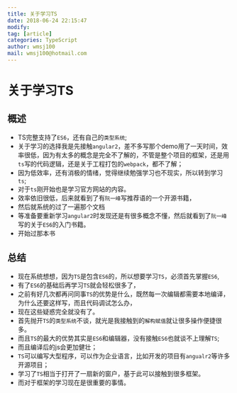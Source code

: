 ```yaml
---
title: 关于学习TS 
date: 2018-06-24 22:15:47	
modify: 
tag: [article]
categories: TypeScript 
author: wmsj100
mail: wmsj100@hotmail.com
---
```


# 关于学习TS

## 概述
- TS完整支持了`ES6`，还有自己的`类型系统`;
- 关于学习的选择我是先接触`angular2`，差不多写那个demo用了一天时间，效率很低，因为有太多的概念是完全不了解的，不管是整个项目的框架，还是用`ts`写的代码逻辑，还是关于工程打包的`webpack`，都不了解；
- 因为低效率，还有消极的情绪，觉得继续勉强学习也不现实，所以转到学习`ts`;
- 对于`ts`刚开始也是学习官方网站的内容。
- 效率依旧很低，后来就看到了有`阮一峰`写推荐语的一个开源书籍，
- 然后就系统的过了一遍那个文档
- 等准备要重新学习`angular2`时发现还是有很多概念不懂，然后就看到了`阮一峰`写的关于`ES6`的入门书籍。
- 开始过那本书

## 总结
- 现在系统想想，因为`TS`是包含`ES6`的，所以想要学习`TS`，必须首先掌握`ES6`,
- 有了`ES6`的基础后再学习`TS`就会轻松很多了，
- 之前有好几次都再问同事`TS`的优势是什么，既然每一次编辑都需要本地编译，为什么还要这样写，而且代码调试怎么办，
- 现在这些疑惑完全就没有了。
- 首先抛开`TS`的`类型系统`不谈，就光是我接触到的`解构赋值`就让很多操作便捷很多。
- 而且`TS`的最大的优势其实是`ES6`和编辑器，没有接触`ES6`也就谈不上理解`TS`;
- 而且编译后的js会更加健壮；
- `TS`可以编写大型程序，可以作为企业语言，比如开发的项目有`angualr2`等许多开源项目；
- 学习了`TS`相当于打开了一扇新的窗户，基于此可以接触到很多框架。
- 而对于框架的学习现在是很重要的事情。
